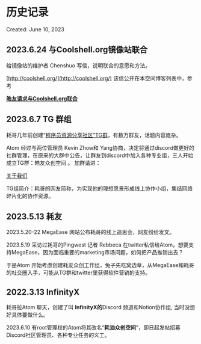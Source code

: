 # 历史记录

Created: June 10, 2023

## 2023.6.24 与Coolshell.org镜像站联合

给镜像站的维护者 Chenshuo 写信，说明联合的意愿和方法。

[http://coolshell.org/](http://coolshell.org/)
该信公开在本空间博客列表中，参考

[**皓友请求与Coolshell.org联合**](%E7%9A%93%E5%8F%8B%E8%AF%B7%E6%B1%82%E4%B8%8ECoolshell%20org%E8%81%94%E5%90%88%20bdf81a2cbdaa4f6bb5abc3e48c38e178.md)

## 2023.6.7 TG 群组

耗哥几年前创建“[程序员资源分享社区”TG群](https://t.me/+cDHrlriT2po3ZWU1)，有数万群友，话题内容庞杂。

Atom 经过与两位管理员 Kevin Zhow和 Yang协商，决定将通过discord做更好的社群管理，在原来的大群中公告，让群友到discord中加入各种专业组，三人开始成立TG群：皓友众创空间 。
加群请进：

[关于我们](https://www.notion.so/2f0f6766a05b47bea2c1e815cff751f1?pvs=21)

TG组简介：耗哥的网友简称，为实现他的理想愿景形成线上协作小组，集结网络碎片化的协作资源。

## 2023.5.13 耗友

2023.5.20-22 MegaEase 网站公布耗哥的线上追思会，网友纷纷发文。

2023.5.19 采访过耗哥的Pingwest 记者 Rebbeca 在twitter私信给Atom，想要支持MegaEase，因为面临重要的marketing市场问题，如何把产品推销出去？

于是Atom 开始考虑创建耗友众创工作组，兔子先吃窝边草，从MegaEase和耗哥的社交圈入手，可能从TG群和twitter里获得软件营销的支持。

## 2022.3.13 **InfinityX**

耗哥拉Atom 聊天，创建了叫 **InfinityX的**Discord 频道和Notion协作组, 当时没想好具体要做什么。

2023.6.10 有root管理权的Atom将其改名“**耗油众创空间**”，即日起发帖招募Discord社区管理员、各种专业任务的义工。